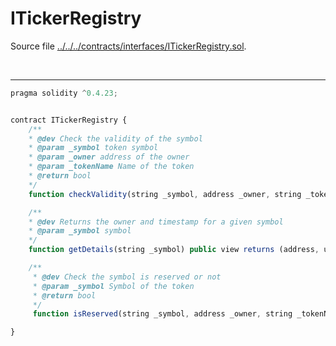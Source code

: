 # ITickerRegistry

Source file [../../../contracts/interfaces/ITickerRegistry.sol](../../../contracts/interfaces/ITickerRegistry.sol).

<br />

<hr />

```javascript
pragma solidity ^0.4.23;


contract ITickerRegistry {
    /**
    * @dev Check the validity of the symbol
    * @param _symbol token symbol
    * @param _owner address of the owner
    * @param _tokenName Name of the token
    * @return bool
    */
    function checkValidity(string _symbol, address _owner, string _tokenName) public returns(bool);

    /**
    * @dev Returns the owner and timestamp for a given symbol
    * @param _symbol symbol
    */
    function getDetails(string _symbol) public view returns (address, uint256, string, bytes32, bool);

    /**
     * @dev Check the symbol is reserved or not
     * @param _symbol Symbol of the token
     * @return bool 
     */
     function isReserved(string _symbol, address _owner, string _tokenName, bytes32 _swarmHash) public returns(bool);

}

```
